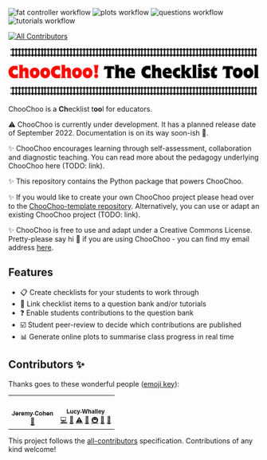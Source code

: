 ![fat controller workflow](https://github.com/lucydot/choochoo-template/actions/workflows/choochoo-fat-controller.yml/badge.svg) ![plots workflow](https://github.com/lucydot/choochoo-template/actions/workflows/choochoo-plots.yml/badge.svg) ![questions workflow](https://github.com/lucydot/choochoo-template/actions/workflows/choochoo-questions.yml/badge.svg) ![tutorials workflow](https://github.com/lucydot/choochoo-template/actions/workflows/choochoo-tutorials.yml/badge.svg)
<!-- ALL-CONTRIBUTORS-BADGE:START - Do not remove or modify this section -->
[![All Contributors](https://img.shields.io/badge/all_contributors-1-orange.svg?style=flat-square)](#contributors-)
<!-- ALL-CONTRIBUTORS-BADGE:END -->

<img src="./docs/images/icon2.png" width="800">

ChooChoo is a **Ch**ecklist t**oo**l for educators. 

⚠️ ChooChoo is currently under development. It has a planned release date of September 2022. Documentation is on its way soon-ish 🐢.

✨ ChooChoo encourages learning through self-assessment, collaboration and diagnostic teaching. You can read more about the pedagogy underlying ChooChoo here (TODO: link).

✨ This repository contains the Python package that powers ChooChoo.

✨ If you would like to create your own ChooChoo project please head over to the [ChooChoo-template repository](https://github.com/lucydot/ChooChoo-template/). Alternatively, you can use or adapt an existing ChooChoo project (TODO: link).

✨ ChooChoo is free to use and adapt under a Creative Commons License. Pretty-please say hi :wave: if you are using ChooChoo - you can find my email address [here](https://lucydot.github.io/about/).

## Features

- 📋 Create checklists for your students to work through
- 🔗 Link checklist items to a question bank and/or tutorials
- ❓ Enable students contributions to the question bank
- ☑️ Student peer-review to decide which contributions are published
- 📊 Generate online plots to summarise class progress in real time 



## Contributors ✨

Thanks goes to these wonderful people ([emoji key](https://allcontributors.org/docs/en/emoji-key)):

<!-- ALL-CONTRIBUTORS-LIST:START - Do not remove or modify this section -->
<!-- prettier-ignore-start -->
<!-- markdownlint-disable -->
<table>
  <tr>
    <td align="center"><a href="https://github.com/jcohen02"><img src="https://avatars.githubusercontent.com/u/8027703?v=4?s=100" width="100px;" alt=""/><br /><sub><b>Jeremy Cohen</b></sub></a><br /><a href="#ideas-jcohen02" title="Ideas, Planning, & Feedback">🤔</a></td>
    <td align="center"><a href="http://lucydot.github.io"><img src="https://avatars.githubusercontent.com/u/2452935?v=4?s=100" width="100px;" alt=""/><br /><sub><b>Lucy Whalley</b></sub></a><br /><a href="https://github.com/lucydot/ChooChoo/commits?author=lucydot" title="Code">💻</a> <a href="https://github.com/lucydot/ChooChoo/commits?author=lucydot" title="Documentation">📖</a> <a href="https://github.com/lucydot/ChooChoo/commits?author=lucydot" title="Tests">⚠️</a> <a href="#ideas-lucydot" title="Ideas, Planning, & Feedback">🤔</a> <a href="#infra-lucydot" title="Infrastructure (Hosting, Build-Tools, etc)">🚇</a> <a href="#maintenance-lucydot" title="Maintenance">🚧</a> <a href="#projectManagement-lucydot" title="Project Management">📆</a></td>
  </tr>
</table>

<!-- markdownlint-restore -->
<!-- prettier-ignore-end -->

<!-- ALL-CONTRIBUTORS-LIST:END -->

This project follows the [all-contributors](https://github.com/all-contributors/all-contributors) specification. Contributions of any kind welcome!